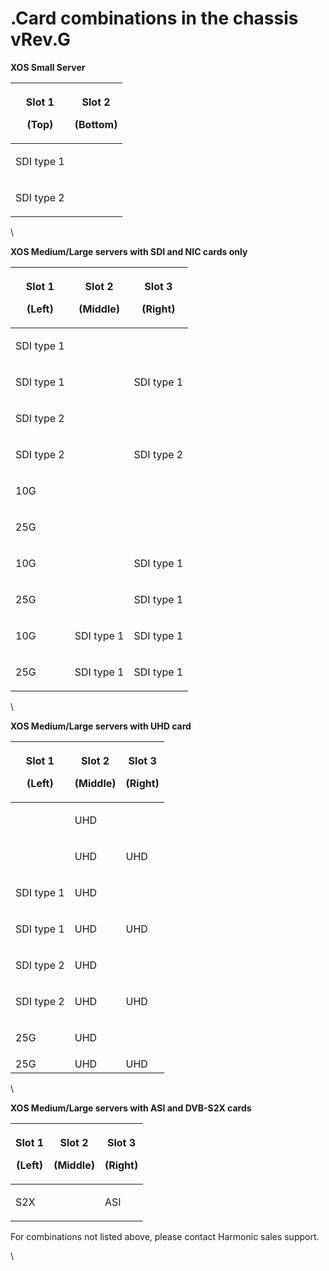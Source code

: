 # .Card combinations in the chassis vRev.G

**XOS Small Server**

| <p>Slot 1</p><p>(Top)</p> | <p>Slot 2</p><p>(Bottom)</p> |
| ------------------------- | ---------------------------- |
| SDI type 1                | <p><br></p>                  |
| SDI type 2                | <p><br></p>                  |

\


**XOS Medium/Large servers with SDI and NIC cards only**

| <p>Slot 1</p><p>(Left)</p> | <p>Slot 2</p><p>(Middle)</p> | <p>Slot 3</p><p>(Right)</p> |
| -------------------------- | ---------------------------- | --------------------------- |
| SDI type 1                 | <p><br></p>                  | <p><br></p>                 |
| <p>SDI type 1<br></p>      | <p><br></p>                  | <p>SDI type 1<br></p>       |
| <p>SDI type 2<br></p>      | <p><br></p>                  | <p><br></p>                 |
| <p>SDI type 2<br></p>      | <p><br></p>                  | <p>SDI type 2<br></p>       |
| 10G                        | <p><br></p>                  | <p><br></p>                 |
| 25G                        | <p><br></p>                  | <p><br></p>                 |
| 10G                        | <p><br></p>                  | <p>SDI type 1<br></p>       |
| 25G                        | <p><br></p>                  | <p>SDI type 1<br></p>       |
| 10G                        | <p>SDI type 1<br></p>        | <p>SDI type 1<br></p>       |
| 25G                        | <p>SDI type 1<br></p>        | <p>SDI type 1<br></p>       |

\


**XOS Medium/Large servers with UHD card**

| <p>Slot 1</p><p>(Left)</p> | <p>Slot 2</p><p>(Middle)</p> | <p>Slot 3</p><p>(Right)</p> |
| -------------------------- | ---------------------------- | --------------------------- |
| <p><br></p>                | UHD                          | <p><br></p>                 |
| <p><br></p>                | UHD                          | UHD                         |
| <p>SDI type 1<br></p>      | UHD                          | <p><br></p>                 |
| <p>SDI type 1<br></p>      | UHD                          | UHD                         |
| <p>SDI type 2<br></p>      | UHD                          | <p><br></p>                 |
| <p>SDI type 2<br></p>      | UHD                          | UHD                         |
| 25G                        | UHD                          | <p><br></p>                 |
| 25G                        | UHD                          | UHD                         |

\


**XOS Medium/Large servers with ASI and DVB-S2X cards**

| <p>Slot 1</p><p>(Left)</p> | <p>Slot 2</p><p>(Middle)</p> | <p>Slot 3</p><p>(Right)</p> |
| -------------------------- | ---------------------------- | --------------------------- |
| S2X                        | <p><br></p>                  | ASI                         |

For combinations not listed above, please contact Harmonic sales support.&#x20;

\
